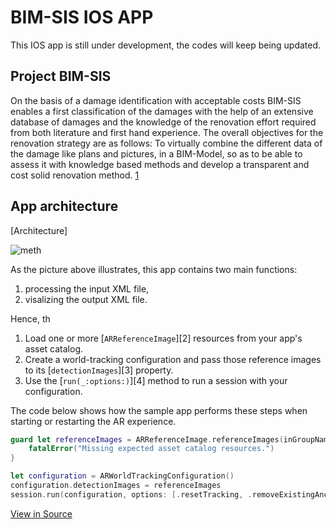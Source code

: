 # BIM-SIS IOS APP

This IOS app is still under development, the codes will keep being updated.

## Project BIM-SIS

On the basis of a damage identification with acceptable costs BIM-SIS enables a first classification of the damages with the help of an extensive database of damages and the knowledge of the renovation effort required from both literature and first hand experience. The overall objectives for the renovation strategy are as follows: To virtually combine the different data of the damage like plans and pictures, in a BIM-Model, so as to be able to assess it with knowledge based methods and develop a transparent and cost solid renovation method. [1] 

## App architecture

[Architecture]

![meth](https://user-images.githubusercontent.com/33033138/111023480-907a2d00-83d9-11eb-8ec6-6b304272be7a.png)

As the picture above illustrates, this app contains two main functions:
1. processing the input XML file,
2. visalizing the output XML file.

Hence, th

1. Load one or more [`ARReferenceImage`][2] resources from your app's asset catalog.
2. Create a world-tracking configuration and pass those reference images to its [`detectionImages`][3] property.
3. Use the [`run(_:options:)`][4] method to run a session with your configuration.

The code below shows how the sample app performs these steps when starting or restarting the AR experience.

``` swift
guard let referenceImages = ARReferenceImage.referenceImages(inGroupNamed: "AR Resources", bundle: nil) else {
    fatalError("Missing expected asset catalog resources.")
}

let configuration = ARWorldTrackingConfiguration()
configuration.detectionImages = referenceImages
session.run(configuration, options: [.resetTracking, .removeExistingAnchors])
```
[View in Source](x-source-tag://ARReferenceImage-Loading)

[1]:https://www.bim-sis.de/

